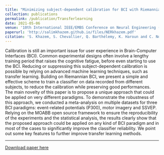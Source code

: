 ```yaml
---
title: "Minimizing subject-dependent calibration for BCI with Riemannian transfer learning"
collection: publications
permalink: /publication/Transferlearning
date: 2021-05-06
venue: '10th International IEEE/EMBS Conference on Neural Engineering (NER)'
paperurl: 'http://salimkhazem.github.io/files/NERkhazem.pdf'
citation: 'S. Khazem, S. Chevallier, Q. Barthélemy, K. Haroun and C. Noûs, "Minimizing Subject-dependent Calibration for BCI with Riemannian Transfer Learning," 2021 10th International IEEE/EMBS Conference on Neural Engineering (NER), 2021, pp. 523-526, doi: 10.1109/NER49283.2021.9441279'
---
```

Calibration is still an important issue for user experience in Brain-Computer Interfaces (BCI). Common experimental designs often involve a lengthy training period that raises the cognitive fatigue, before even starting to use the BCI. Reducing or suppressing this subject-dependent calibration is
possible by relying on advanced machine learning techniques, such as transfer learning. Building on Riemannian BCI, we present a simple and effective scheme to train a classifier on data recorded from different subjects, to reduce the calibration while preserving good performances. The main novelty of this paper is to propose a unique approach that could be applied on very different paradigms. To demonstrate the robustness of this approach, we conducted a meta-analysis on multiple datasets for three BCI paradigms: event-related potentials (P300), motor imagery and SSVEP. Relying on the MOABB open source framework to ensure the reproducibility of the experiments and the statistical analysis, the results clearly show that the proposed approach could be applied on any kind of BCI paradigm and in most of the cases to significantly improve the classifier
reliability. We point out some key features to further improve transfer learning methods.

---

[Download paper here](http://salimkhazem.github.io/files/NERkhazem.pdf)
